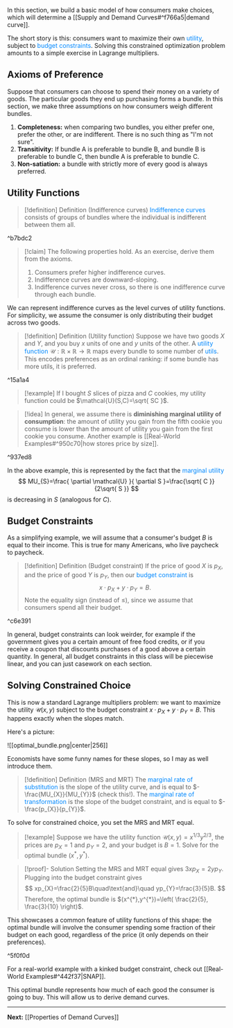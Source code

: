 In this section, we build a basic model of how consumers make choices, which will determine a [[Supply and Demand Curves#^f766a5|demand curve]].

The short story is this: consumers want to maximize their own <span style="color:#0088ff">utility</span>, subject to <span style="color:#0088ff">budget constraints</span>. Solving this constrained optimization problem amounts to a simple exercise in Lagrange multipliers.
## Axioms of Preference

Suppose that consumers can choose to spend their money on a variety of goods. The particular goods they end up purchasing forms a bundle. In this section, we make three assumptions on how consumers weigh different bundles.

1. **Completeness:** when comparing two bundles, you either prefer one, prefer the other, or are indifferent. There is no such thing as "I'm not sure".
2. **Transitivity:** If bundle A is preferable to bundle B, and bundle B is preferable to bundle C, then bundle A is preferable to bundle C.
3. **Non-satiation:** a bundle with strictly more of every good is always preferred.

## Utility Functions

> [!definition] Definition (Indifference curves)
> <span style="color:#0088ff">Indifference curves</span> consists of groups of bundles where the individual is indifferent between them all.

^b7bdc2

> [!claim]
> The following properties hold. As an exercise, derive them from the axioms.
> 1. Consumers prefer higher indifference curves.
> 2. Indifference curves are downward-sloping.
> 3. Indifference curves never cross, so there is one indifference curve through each bundle.

We can represent indifference curves as the level curves of utility functions. For simplicity, we assume the consumer is only distributing their budget across two goods.

> [!definition] Definition (Utility function)
> Suppose we have two goods $X$ and $Y$, and you buy $x$ units of one and $y$ units of the other. A <span style="color:#0088ff">utility function</span> $\mathcal{U}:\mathbb{R}\times \mathbb{R}\to \mathbb{R}$ maps every bundle to some number of <span style="color:#0088ff">utils</span>. This encodes preferences as an ordinal ranking: if some bundle has more utils, it is preferred.

^15a1a4

> [!example]
> If I bought $S$ slices of pizza and $C$ cookies, my utility function could be $\mathcal{U}(S,C)=\sqrt{ SC }$.

> [!idea]
> In general, we assume there is **diminishing marginal utility of consumption**: the amount of utility you gain from the fifth cookie you consume is lower than the amount of utility you gain from the first cookie you consume. Another example is [[Real-World Examples#^950c70|how stores price by size]].

^937ed8

In the above example, this is represented by the fact that the <span style="color:#0088ff">marginal utility</span>
$$
MU_{S}=\frac{ \partial \mathcal{U} }{ \partial S }=\frac{\sqrt{ C }}{2\sqrt{ S }}
$$
is decreasing in $S$ (analogous for $C$).
## Budget Constraints

As a simplifying example, we will assume that a consumer's budget $B$ is equal to their income. This is true for many Americans, who live paycheck to paycheck.

> [!definition] Definition (Budget constraint)
> If the price of good $X$ is $p_X$, and the price of good $Y$ is $p_{Y}$, then our <span style="color:#0088ff">budget constraint</span> is
> $$
> x\cdot p_{X}+y\cdot p_{Y}=B.
> $$
> Note the equality sign (instead of $\leq$), since we assume that consumers spend all their budget.

^c6e391

In general, budget constraints can look weirder, for example if the government gives you a certain amount of free food credits, or if you receive a coupon that discounts purchases of a good above a certain quantity. In general, all budget constraints in this class will be piecewise linear, and you can just casework on each section.
## Solving Constrained Choice

This is now a standard Lagrange multipliers problem: we want to maximize the utility $\mathcal{U}(x,y)$ subject to the budget constraint $x\cdot p_{X}+y\cdot p_{Y}=B$. This happens exactly when the slopes match.

Here's a picture:

![[optimal_bundle.png|center|256]]


Economists have some funny names for these slopes, so I may as well introduce them.

> [!definition] Definition (MRS and MRT)
> The <span style="color:#0088ff">marginal rate of substitution</span> is the slope of the utility curve, and is equal to $-\frac{MU_{X}}{MU_{Y}}$ (check this!). The <span style="color:#0088ff">marginal rate of transformation</span> is the slope of the budget constraint, and is equal to $-\frac{p_{X}}{p_{Y}}$. 

To solve for constrained choice, you set the MRS and MRT equal.

> [!example]
> Suppose we have the utility function $\mathcal{U}(x,y)=x^{1/3}y^{2/3}$, the prices are $p_{X}=1$ and $p_{Y}=2$, and your budget is $B=1$. Solve for the optimal bundle $(x^{*},y^{*})$.

> [!proof]- Solution
> Setting the MRS and MRT equal gives $3xp_{X}=2yp_{Y}$. Plugging into the budget constraint gives 
> $$
> xp_{X}=\frac{2}{5}B\quad\text{and}\quad yp_{Y}=\frac{3}{5}B.
> $$
> Therefore, the optimal bundle is $(x^{*},y^{*})=\left( \frac{2}{5}, \frac{3}{10} \right)$.

This showcases a common feature of utility functions of this shape: the optimal bundle will involve the consumer spending some fraction of their budget on each good, regardless of the price (it only depends on their preferences).

^5f0f0d

For a real-world example with a kinked budget constraint, check out [[Real-World Examples#^442f37|SNAP]]. 

This optimal bundle represents how much of each good the consumer is going to buy. This will allow us to derive demand curves.

---

**Next:** [[Properties of Demand Curves]]